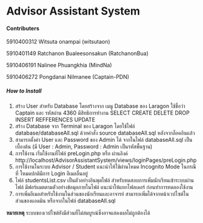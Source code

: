 # Advisor Assistant System

#### **Contributers**

5910400312  Witsuta onampai                 (witsutaon)

5910401149  Ratchanon Bualeesonsakun        (RatchanonBua)

5910406191  Nalinee Phuangkhia              (MindNa)

5910406272  Pongdanai Nilmanee              (Captain-PDN)

##### How to Install
1. สร้าง User สำหรับ Database โดยสร้างจาก เมนู Database ของ Laragon ใช้ชื่อว่า Captain และ รหัสผ่าน 4360 มีสิทธิการทำงาน SELECT CREATE DELETE DROP INSERT REFFERENCES UPDATE
2. สร้าง Database จาก Terminal ของ Laragon โดยใช้ไฟล์ database/databaseAll.sql ด้วยคำสั่ง source databaseAll.sql หลังจากล็อคอินแล้ว
3. สามารถตั้งค่า User และ Password ของ Admin ได้ จากในไฟล์ databaseAll.sql เป็นเบื้องต้น (มี User : Admin, Password : Admin เป็นรหัสพื้นฐาน)
4. การใช้งาน เริ่มใช้งานที่ไฟล์ preLogin.php หรือ ผ่านลิงค์ http://localhost/AdvisorAssistantSystem/views/loginPages/preLogin.php
5. การใช้งานในระบบ Advisor / Student แนะนำให้ใช้ผ่านโหมด Incognito Mode ในกรณีที่ โหมดปกติมีการ Login อีเมลอื่นอยู่
6. ไฟล์ studentsList.csv เป็นตัวอย่างอินพุตไฟล์ สำหรับทดสอบการเพิ่มนักเรียนเข้าระบบผ่านไฟล์ มีฟอร์แมตตามตัวอย่างข้อมุลภายในไฟล์ แนะนำให้แยกโฟลเดอร์ ก่อนทำการทดลองใช้งาน
7. การเพิ่มอีเมลสำหรับใช้งานในส่วนของนักเรียนและอาจารย์ สามารถเพิ่มได้จากหน้าเวปไซต์ในส่วนของแอดมิน หรือจากในไฟล์ databaseAll.sql

**หมายเหตุ**
ระบบของเวปไซต์ยังมีส่วนที่ไม่สมบูรณ์ซึ่งอาจแสดงผลไม่ถูกต้องได้